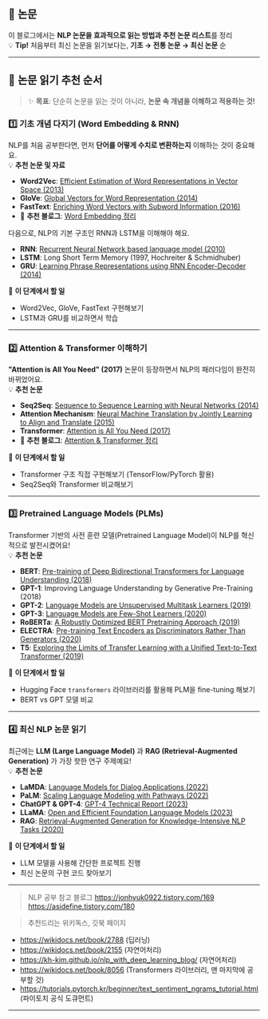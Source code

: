## 🚀 논문

이 블로그에서는 **NLP 논문을 효과적으로 읽는 방법과 추천 논문 리스트**를 정리  
💡 **Tip!** 처음부터 최신 논문을 읽기보다는, **기초 → 전통 논문 → 최신 논문** 순

---

## 📌 논문 읽기 추천 순서 

> ✨ **목표**: 단순히 논문을 읽는 것이 아니라, **논문 속 개념을 이해하고 적용하는 것!**

### 1️⃣ 기초 개념 다지기 (Word Embedding & RNN)

NLP를 처음 공부한다면, 먼저 **단어를 어떻게 수치로 변환하는지** 이해하는 것이 중요해요.  
💡 **추천 논문 및 자료**

- **Word2Vec**: [Efficient Estimation of Word Representations in Vector Space (2013)](https://arxiv.org/abs/1301.3781)
- **GloVe**: [Global Vectors for Word Representation (2014)](https://nlp.stanford.edu/pubs/glove.pdf)
- **FastText**: [Enriching Word Vectors with Subword Information (2016)](https://arxiv.org/abs/1607.04606)
- 📖 **추천 블로그**: [Word Embedding 정리](https://asidefine.tistory.com/152)

다음으로, NLP의 기본 구조인 RNN과 LSTM을 이해해야 해요.

- **RNN**: [Recurrent Neural Network based language model (2010)](https://arxiv.org/abs/1409.3215)
- **LSTM**: Long Short Term Memory (1997, Hochreiter & Schmidhuber)
- **GRU**: [Learning Phrase Representations using RNN Encoder-Decoder (2014)](https://arxiv.org/abs/1406.1078)

📌 **이 단계에서 할 일**

- Word2Vec, GloVe, FastText 구현해보기
- LSTM과 GRU를 비교하면서 학습

---

### 2️⃣ Attention & Transformer 이해하기

**"Attention is All You Need" (2017)** 논문이 등장하면서 NLP의 패러다임이 완전히 바뀌었어요.  
💡 **추천 논문**

- **Seq2Seq**: [Sequence to Sequence Learning with Neural Networks (2014)](https://arxiv.org/abs/1409.3215)
- **Attention Mechanism**: [Neural Machine Translation by Jointly Learning to Align and Translate (2015)](https://arxiv.org/abs/1409.0473)
- **Transformer**: [Attention is All You Need (2017)](https://arxiv.org/abs/1706.03762)
- 📖 **추천 블로그**: [Attention & Transformer 정리](https://asidefine.tistory.com/153)

📌 **이 단계에서 할 일**

- Transformer 구조 직접 구현해보기 (TensorFlow/PyTorch 활용)
- Seq2Seq와 Transformer 비교해보기

---

### 3️⃣ Pretrained Language Models (PLMs)

Transformer 기반의 사전 훈련 모델(Pretrained Language Model)이 NLP를 혁신적으로 발전시켰어요!  
💡 **추천 논문**

- **BERT**: [Pre-training of Deep Bidirectional Transformers for Language Understanding (2018)](https://arxiv.org/abs/1810.04805)
- **GPT-1**: Improving Language Understanding by Generative Pre-Training (2018)
- **GPT-2**: [Language Models are Unsupervised Multitask Learners (2019)](https://cdn.openai.com/better-language-models/language_models_are_unsupervised_multitask_learners.pdf)
- **GPT-3**: [Language Models are Few-Shot Learners (2020)](https://arxiv.org/abs/2005.14165)
- **RoBERTa**: [A Robustly Optimized BERT Pretraining Approach (2019)](https://arxiv.org/abs/1907.11692)
- **ELECTRA**: [Pre-training Text Encoders as Discriminators Rather Than Generators (2020)](https://arxiv.org/abs/2003.10555)
- **T5**: [Exploring the Limits of Transfer Learning with a Unified Text-to-Text Transformer (2019)](https://arxiv.org/abs/1910.10683)

📌 **이 단계에서 할 일**

- Hugging Face `transformers` 라이브러리를 활용해 PLM을 fine-tuning 해보기
- BERT vs GPT 모델 비교

---

### 4️⃣ 최신 NLP 논문 읽기

최근에는 **LLM (Large Language Model)** 과 **RAG (Retrieval-Augmented Generation)** 가 가장 핫한 연구 주제예요!  
💡 **추천 논문**

- **LaMDA**: [Language Models for Dialog Applications (2022)](https://arxiv.org/abs/2201.08239)
- **PaLM**: [Scaling Language Modeling with Pathways (2022)](https://arxiv.org/abs/2204.02311)
- **ChatGPT & GPT-4**: [GPT-4 Technical Report (2023)](https://arxiv.org/abs/2303.08774)
- **LLaMA**: [Open and Efficient Foundation Language Models (2023)](https://arxiv.org/abs/2302.13971)
- **RAG**: [Retrieval-Augmented Generation for Knowledge-Intensive NLP Tasks (2020)](https://arxiv.org/abs/2005.11401)

📌  **이 단계에서 할 일**

- LLM 모델을 사용해 간단한 프로젝트 진행
- 최신 논문의 구현 코드 찾아보기

---


> NLP 공부 참고 블로그
https://jonhyuk0922.tistory.com/169
https://asidefine.tistory.com/180


> 추천드리는 위키독스, 깃북 페이지
- https://wikidocs.net/book/2788 (딥러닝)  
- https://wikidocs.net/book/2155 (자연어처리)  
- https://kh-kim.github.io/nlp_with_deep_learning_blog/ (자연어처리)  
- https://wikidocs.net/book/8056 (Transformers 라이브러리, 맨 마지막에 공부할 것)  
- https://tutorials.pytorch.kr/beginner/text_sentiment_ngrams_tutorial.html (파이토치 공식 도큐먼트)


---

